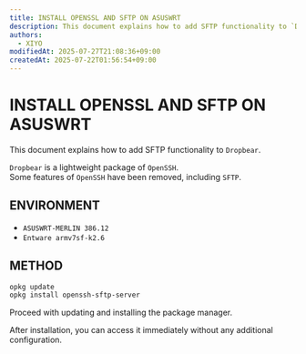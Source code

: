 ```yaml
---
title: INSTALL OPENSSL AND SFTP ON ASUSWRT
description: This document explains how to add SFTP functionality to `Dropbear`.
authors:
  - XIYO
modifiedAt: 2025-07-27T21:08:36+09:00
createdAt: 2025-07-22T01:56:54+09:00
---
```

# INSTALL OPENSSL AND SFTP ON ASUSWRT

This document explains how to add SFTP functionality to `Dropbear`.

`Dropbear` is a lightweight package of `OpenSSH`. \
Some features of `OpenSSH` have been removed, including `SFTP`.

## ENVIRONMENT

- `ASUSWRT-MERLIN 386.12`
- `Entware armv7sf-k2.6`

## METHOD

```bash
opkg update
opkg install openssh-sftp-server
```

Proceed with updating and installing the package manager.

After installation, you can access it immediately without any additional configuration.

